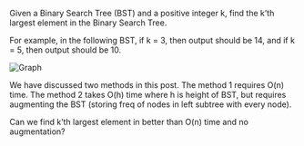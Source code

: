 Given a Binary Search Tree (BST) and a positive integer k, find the k’th largest element in the
Binary Search Tree.

For example, in the following BST, if k = 3, then output should be 14, and if k = 5, then output
should be 10.

![Graph](../../../../../images/BST.jpg)

We have discussed two methods in this post. The method 1 requires O(n) time. The method 2 takes O(h)
time where h is height of BST, but requires augmenting the BST (storing freq of nodes in left
subtree with every node).

Can we find k’th largest element in better than O(n) time and no augmentation?
